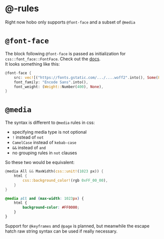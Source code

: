# @-rules

Right now hobo only supports `@font-face` and a subset of `@media`

# `@font-face`

The block following `@font-face` is passed as initialization for `css::font_face::FontFace`. Check out the [docs](https://docs.rs/hobo_css/0.1/hobo_css/font_face/struct.FontFace.html).    
It looks something like this:

```rust
@font-face {
    src: vec![("https://fonts.gstatic.com/.../....woff2".into(), Some(Format::Woff2))],
    font_family: "Encode Sans".into(),
    font_weight: (Weight::Number(400), None),
}
```

# `@media`

The syntax is different to `@media` rules in css:

* specifying media type is not optional
* `!` instead of `not`
* `CamelCase` instead of `kebab-case`
* `&&` instead of `and`
* no grouping rules in `not` clauses

So these two would be equivalent:

```rust
@media All && MaxWidth(css::unit!(1023 px)) {
    html {
        css::background_color!(rgb 0xFF_00_00),
    }
}
```

```css
@media all and (max-width: 1023px) {
    html {
        background-color: #FF0000;
    }
}
```

Support for `@keyframes` and `@page` is planned, but meanwhile the escape hatch raw string syntax can be used if really necessary.
